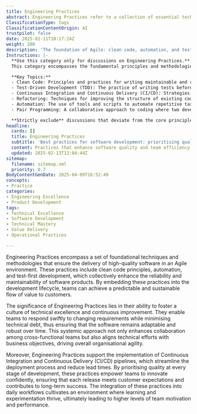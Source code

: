 ```yaml
---
title: Engineering Practices
abstract: Engineering Practices refer to a collection of essential techniques and methodologies aimed at delivering high-quality software within an Agile framework. Originating from the need for reliable and maintainable software, these practices include principles such as clean code, automation, and test-first development, which are integrated into the software development lifecycle to ensure a consistent flow of value to customers. Their importance lies in fostering a culture of technical excellence and continuous improvement, enabling teams to adapt quickly to changing requirements while minimising technical debt, thereby maintaining the software's robustness over time. This holistic approach enhances collaboration among cross-functional teams and aligns technical initiatives with business goals, promoting overall organisational agility. Additionally, Engineering Practices facilitate the establishment of Continuous Integration and Continuous Delivery pipelines, which optimise the deployment process and shorten lead times. By emphasising quality throughout development, these practices empower teams to innovate with confidence, ensuring that each software release meets customer expectations and contributes to sustained success. The incorporation of these practices into everyday workflows nurtures an environment conducive to learning and experimentation, ultimately boosting team motivation and performance.
ClassificationType: tags
ClassificationContentOrigin: AI
trustpilot: false
date: 2025-02-11T10:17:24Z
weight: 200
description: 'The foundation of Agile: clean code, automation, and test-first development.'
Instructions: |-
  **Use this category only for discussions on Engineering Practices.**  
  This category encompasses the fundamental principles and methodologies that underpin Agile development, focusing on the importance of clean code, automation, and test-first development. It aims to promote high-quality software engineering practices that enhance collaboration, efficiency, and adaptability within Agile teams.

  **Key Topics:**
  - Clean Code: Principles and practices for writing maintainable and readable code, as advocated by Robert C. Martin and Martin Fowler.
  - Test-Driven Development (TDD): The practice of writing tests before code to ensure functionality and facilitate refactoring, as outlined in the works of Kent Beck and Ron Jeffries.
  - Continuous Integration and Continuous Delivery (CI/CD): Strategies for automating the integration and delivery of code changes, as discussed by Jez Humble and Gene Kim.
  - Refactoring: Techniques for improving the structure of existing code without changing its external behaviour, as highlighted by Martin Fowler.
  - Automation: The use of tools and scripts to automate repetitive tasks in the development process, enhancing efficiency and reducing human error.
  - Pair Programming: A collaborative approach to coding where two developers work together at one workstation, promoting knowledge sharing and code quality.

  **Strictly exclude** discussions that deviate from the core principles of Agile engineering practices, such as project management methodologies unrelated to software development, non-technical topics, or personal opinions that do not align with established Agile philosophies.
headline:
  cards: []
  title: Engineering Practices
  subtitle: 'Best practices for software development: prioritising quality, automation, and iterative improvement for effective delivery and team collaboration.'
  content: Practices that enhance software quality and team efficiency through principles of clean code, automation, and iterative development. Posts should explore topics such as continuous integration, testing methodologies, code reviews, and collaborative workflows, fostering an environment of ongoing improvement and effective delivery.
  updated: 2025-02-13T12:04:44Z
sitemap:
  filename: sitemap.xml
  priority: 0.7
BodyContentGenDate: 2025-04-09T16:52:49
concepts:
- Practice
categories:
- Engineering Excellence
- Product Development
tags:
- Technical Excellence
- Software Development
- Technical Mastery
- Value Delivery
- Operational Practices

---
```

Engineering Practices encompass a set of foundational techniques and methodologies that ensure the delivery of high-quality software in an Agile environment. These practices include clean code principles, automation, and test-first development, which collectively enhance the reliability and maintainability of software products. By embedding these practices into the development lifecycle, teams can achieve a predictable and sustainable flow of value to customers.

The significance of Engineering Practices lies in their ability to foster a culture of technical excellence and continuous improvement. They enable teams to respond swiftly to changing requirements while minimising technical debt, thus ensuring that the software remains adaptable and robust over time. This systemic approach not only enhances collaboration among cross-functional teams but also aligns technical efforts with business objectives, driving overall organisational agility.

Moreover, Engineering Practices support the implementation of Continuous Integration and Continuous Delivery (CI/CD) pipelines, which streamline the deployment process and reduce lead times. By prioritising quality at every stage of development, these practices empower teams to innovate confidently, ensuring that each release meets customer expectations and contributes to long-term success. The integration of these practices into daily workflows cultivates an environment where learning and experimentation thrive, ultimately leading to higher levels of team motivation and performance.
